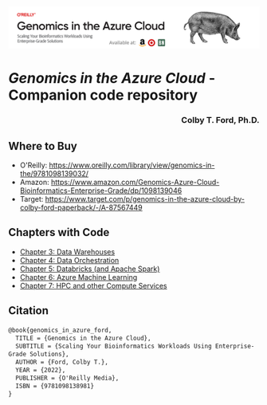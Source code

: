 
![](https://raw.githubusercontent.com/colbyford/colbyford/master/github_banner.png)


# _Genomics in the Azure Cloud_ - Companion code repository

<h3 align = "right">Colby T. Ford, Ph.D.</h3>




## Where to Buy
- O'Reilly: https://www.oreilly.com/library/view/genomics-in-the/9781098139032/
- Amazon: https://www.amazon.com/Genomics-Azure-Cloud-Bioinformatics-Enterprise-Grade/dp/1098139046
- Target: https://www.target.com/p/genomics-in-the-azure-cloud-by-colby-ford-paperback/-/A-87567449



## Chapters with Code
<!-- - [Chapter 2: Data Lakes]() -->
- [Chapter 3: Data Warehouses](03_data_warehouses)
- [Chapter 4: Data Orchestration](04_data_orchestration)
- [Chapter 5: Databricks (and Apache Spark)](05_databricks)
- [Chapter 6: Azure Machine Learning](06_amls)
- [Chapter 7: HPC and other Compute Services](07_hpc)

## Citation

```
@book{genomics_in_azure_ford,
  TITLE = {Genomics in the Azure Cloud},
  SUBTITLE = {Scaling Your Bioinformatics Workloads Using Enterprise-Grade Solutions},
  AUTHOR = {Ford, Colby T.},
  YEAR = {2022},
  PUBLISHER = {O'Reilly Media},
  ISBN = {9781098138981}
}
```
